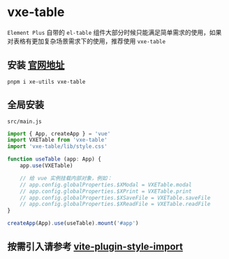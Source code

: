 # vxe-table
`Element Plus` 自带的 `el-table` 组件大部分时候只能满足简单需求的使用，如果对表格有更加复杂场景需求下的使用，推荐使用 `vxe-table`

## 安装 [官网地址](https://vxetable.cn/#/table/start/install)
```
pnpm i xe-utils vxe-table
```

## 全局安装
`src/main.js`
``` js
import { App, createApp } = 'vue'
import VXETable from 'vxe-table'
import 'vxe-table/lib/style.css'

function useTable (app: App) {
    app.use(VXETable)

    // 给 vue 实例挂载内部对象，例如：
    // app.config.globalProperties.$XModal = VXETable.modal
    // app.config.globalProperties.$XPrint = VXETable.print
    // app.config.globalProperties.$XSaveFile = VXETable.saveFile
    // app.config.globalProperties.$XReadFile = VXETable.readFile
}

createApp(App).use(useTable).mount('#app')
```

## 按需引入请参考 [vite-plugin-style-import](../devDependencies/vite-plugin-style-import.md)